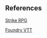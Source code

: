 ## References

[Strike RPG][strike]

[Foundry VTT][foundry]

[strike]: https://www.strikerpg.com/
[foundry]: https://foundryvtt.com/
